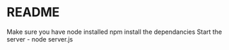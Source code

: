 # README

Make sure you have node installed
npm install the dependancies
Start the server - node server.js